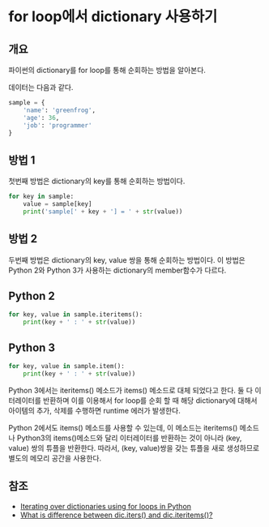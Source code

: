 # for loop에서 dictionary 사용하기

## 개요

파이썬의 dictionary를 for loop를 통해 순회하는 방법을 알아본다. 

데이터는 다음과 같다.

```python
sample = {
    'name': 'greenfrog',
    'age': 36,
    'job': 'programmer'
}
```

## 방법 1

첫번째 방법은 dictionary의 key를 통해 순회하는 방법이다. 

```python
for key in sample:
    value = sample[key]
    print('sample[' + key + '] = ' + str(value))
```

## 방법 2

두번째 방법은 dictionary의 key, value 쌍을 통해 순회하는 방법이다. 
이 방법은 Python 2와 Python 3가 사용하는 dictionary의 member함수가 다르다. 

## Python 2

```python
for key, value in sample.iteritems():
    print(key + ' : ' + str(value))
```

## Python 3

```python
for key, value in sample.item():
    print(key + ' : ' + str(value))
```

Python 3에서는 iteritems() 메소드가 items() 메소드로 대체 되었다고 한다. 둘 다 이터레이터를 반환하며 이를 이용해서 for loop를 순회 할 때 해당 dictionary에 대해서 아이템의 추가, 삭제를 수행하면 runtime 에러가 발생한다. 

Python 2에서도 items() 메소드를 사용할 수 있는데, 이 메소드는 iteritems() 메소드나 Python3의 items()메소드와 달리 이터레이터를 반환하는 것이 아니라 (key, value) 쌍의 튜플을 반환한다. 따라서, (key, value)쌍을 갖는 튜플을 새로 생성하므로 별도의 메모리 공간을 사용한다.

## 참조

* [Iterating over dictionaries using for loops in Python](http://stackoverflow.com/questions/3294889/iterating-over-dictionaries-using-for-loops-in-python)
* [What is difference between dic.iters() and dic.iteritems()?](http://stackoverflow.com/questions/10458437/what-is-the-difference-between-dict-items-and-dict-iteritems)